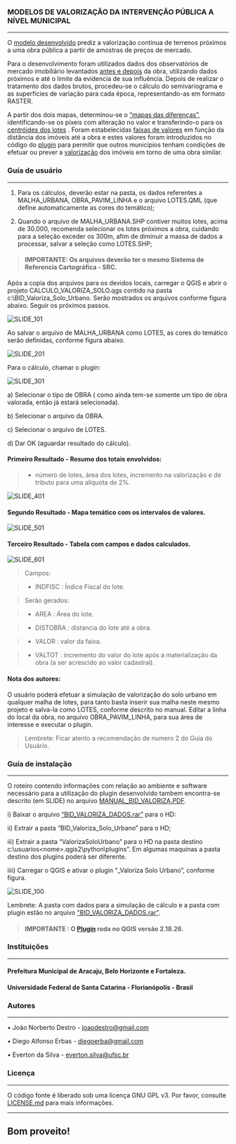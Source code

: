 ### MODELOS DE VALORIZAÇÃO DA INTERVENÇÃO PÚBLICA A NÍVEL MUNICIPAL

---

O [modelo desenvolvido](https://user-images.githubusercontent.com/60671104/74605560-03ff1d00-50a8-11ea-91dd-e32921332822.png)
 prediz a valorização continua de terrenos próximos a uma obra pública a partir de amostras de preços de mercado. 

Para o desenvolvimento foram utilizados dados dos observatórios de mercado imobiliário levantados [antes e depois](https://user-images.githubusercontent.com/60671104/74605557-019cc300-50a8-11ea-9187-296c13e45b3f.png) da obra, utilizando dados próximos e até o limite da evidencia de sua influência.
Depois de realizar o tratamento dos dados brutos, procedeu-se o cálculo do semivariograma e as superfícies de variação para cada época, representando-as em formato RASTER. 

A partir dos dois mapas, determinou-se o [“mapas das diferenças”](https://user-images.githubusercontent.com/60671104/74605558-02355980-50a8-11ea-8945-6f5cad648637.png), identificando-se os píxeis com alteração no valor e transferindo-o para os [centróides dos lotes](https://user-images.githubusercontent.com/60671104/74605561-0497b380-50a8-11ea-836c-06944b3f6afb.png)
. Foram estabelecidas [faixas de valores](https://user-images.githubusercontent.com/60671104/74605559-02cdf000-50a8-11ea-9b32-958869719785.png)
 em função da distância dos imóveis até a obra e estes valores foram introduzidos no código do [plugin](https://user-images.githubusercontent.com/60671104/74605562-0497b380-50a8-11ea-9ede-fb74850e713e.png) para permitir que outros municípios tenham condições de efetuar ou prever a [valorização](https://user-images.githubusercontent.com/60671104/74605563-05304a00-50a8-11ea-8353-6d56edf7cc20.PNG) dos imóveis em torno de uma obra similar.

### Guía de usuário

---

1) Para os cálculos, deverão estar na pasta, os dados referentes a MALHA_URBANA, OBRA_PAVIM_LINHA e o arquivo LOTES.QML (que define automaticamente as cores do temático);

2) Quando o arquivo de MALHA_URBANA.SHP contiver muitos lotes, acima de 30.000, recomenda selecionar os lotes próximos a obra, cuidando
 para a seleção exceder os 300m, afim de diminuir a massa de dados a processar, salvar a seleção como LOTES.SHP;

> #### IMPORTANTE: Os arquivos deverão ter o mesmo Sistema de Referencia Cartográfica - SRC.

Após a copia dos arquivos para os devidos locais, carregar o QGIS e abrir o projeto CALCULO_VALORIZA_SOLO.qgs contido na pasta  c:\BID_Valoriza_Solo_Urbano. Serão mostrados os arquivos conforme figura abaixo. Seguir os próximos passos.

![SLIDE_101](https://user-images.githubusercontent.com/60671104/74444983-69f36680-4e54-11ea-920c-1e256ccce5f6.png)

Ao salvar o arquivo de MALHA_URBANA como LOTES, as cores do temático serão definidas, conforme figura abaixo. 

![SLIDE_201](https://user-images.githubusercontent.com/60671104/74446463-afb12e80-4e56-11ea-9b2f-1461cdf89657.png)

Para o cálculo, chamar o plugin:

![SLIDE_301](https://user-images.githubusercontent.com/60671104/74447992-f738ba00-4e58-11ea-83e4-9ce4f540c8ea.png)

a) Selecionar o tipo de OBRA ( como ainda tem-se somente um tipo de obra valorada, então já estará selecionada).

b) Selecionar o arquivo da OBRA.

c) Selecionar o arquivo de LOTES.

d) Dar OK (aguardar resultado do cálculo).

#### Primeiro Resultado - Resumo dos totais envolvidos: 

> - número de lotes, área dos lotes, incremento na valorização e de tributo para uma alíquota de 2%.

![SLIDE_401](https://user-images.githubusercontent.com/60671104/74448430-b55c4380-4e59-11ea-9cf9-0c0919eb0586.png)

#### Segundo Resultado - Mapa temático com os intervalos de valores. 

![SLIDE_501](https://user-images.githubusercontent.com/60671104/74449594-89da5880-4e5b-11ea-8ee2-cdfbf84828cf.png)

#### Terceiro Resultado - Tabela com campos e dados calculados. 

![SLIDE_601](https://user-images.githubusercontent.com/60671104/74449985-26045f80-4e5c-11ea-86eb-7069dd5cd3c3.png)

> Campos:

> - INDFISC : Índice Fiscal do lote.

> Serão gerados:

> - AREA : Área do lote.

> - DISTOBRA : distancia do lote até a obra.

> - VALOR : valor da faixa.

> - VALTOT : incremento do valor do lote após a materialização da obra (a ser acrescido ao valor cadastral).

#### Nota dos autores:

O usuário poderá efetuar a simulação de valorização do solo urbano em qualquer malha de lotes, para tanto basta inserir sua malha neste mesmo projeto e salva-la como LOTES, conforme descrito no manual. Editar a linha do local da obra, no arquivo OBRA_PAVIM_LINHA, para sua área de interesse e executar o plugin.

> Lembrete: Ficar atento a recomendação de numero 2 do Guia do Usuário.

### Guía de instalação

---

O roteiro contendo informações com relação ao ambiente e software necessário para a utilização do plugin desenvolvido tambem encontra-se descrito (em SLIDE) no arquivo [MANUAL_BID_VALORIZA.PDF](https://github.com/BIDValoraSoloUrbano/BID-Valoriza_Solo_Urbano/blob/master/MANUAL_BID_VALORIZA.pdf).

i) Baixar o arquivo [“BID_VALORIZA_DADOS.rar”](https://github.com/BIDValoraSoloUrbano/BID-Valoriza_Solo_Urbano/blob/master/BID_VALORIZA_DADOS.rar) para o HD:

ii) Extrair a pasta “BID_Valoriza_Solo_Urbano” para o HD;

iii) Extrair a pasta “ValorizaSoloUrbano” para o HD na pasta destino c:\usuarios\<nome>\.qgis2\python\plugins”. Em algumas maquinas a pasta destino dos plugins poderá ser diferente.

iiii) Carregar o QGIS e ativar o plugin “_Valoriza Solo Urbano”, conforme figura.

![SLIDE_100](https://user-images.githubusercontent.com/60671104/74443077-58f52600-4e51-11ea-96d2-17a4815c04dd.png)

Lembrete: A pasta com dados para a simulação de cálculo e a pasta com plugin estão no arquivo ["BID_VALORIZA_DADOS.rar"](https://github.com/BIDValoraSoloUrbano/BID-Valoriza_Solo_Urbano/blob/master/BID_VALORIZA_DADOS.rar).


> #### IMPORTANTE : O [Plugin](https://user-images.githubusercontent.com/60671104/74605555-006b9600-50a8-11ea-85a9-a51eddcd9ac0.png) roda no QGIS versão 2.18.26.


### Instituições

---

#### Prefeitura Municipal de Aracaju, Belo Horizonte e Fortaleza.

#### Universidade Federal de Santa Catarina - Florianópolis - Brasil

### Autores

---

•	João Norberto Destro - joaodestro@gmail.com

•	Diego Alfonso Erbas - diegoerba@gmail.com

•	Everton da Silva - everton.silva@ufsc.br

### Licença

---
O código fonte é liberado sob uma licença GNU GPL v3. Por favor, consulte 
[LICENSE.md](https://github.com/BIDValoraSoloUrbano/BID-Valoriza_Solo_Urbano/blob/master/LICENSE.md) para mais informações.

---

## Bom proveito!

